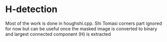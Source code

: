 # H-detection

Most of the work is done in houghshi.cpp. Shi Tomasi corners part ignored for now but can be useful once the masked image is converted to binary and largest connected component (H) is extracted
